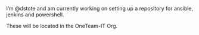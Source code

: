 I’m @dstote and am currently working on setting up a repository for ansible, jenkins and powershell. 

These will be located in the OneTeam-IT Org.
